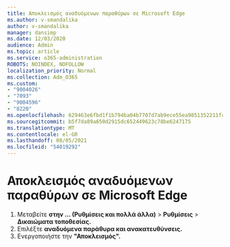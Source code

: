 ```yaml
---
title: Αποκλεισμός αναδυόμενων παραθύρων σε Microsoft Edge
ms.author: v-smandalika
author: v-smandalika
manager: dansimp
ms.date: 12/03/2020
audience: Admin
ms.topic: article
ms.service: o365-administration
ROBOTS: NOINDEX, NOFOLLOW
localization_priority: Normal
ms.collection: Adm_O365
ms.custom:
- "9004026"
- "7093"
- "9004596"
- "8220"
ms.openlocfilehash: 629463e6fbd1f1b794ba04b7707d7ab9ece55ea9851352211fcaeed41ea9279d
ms.sourcegitcommit: b5f7da89a650d2915dc652449623c78be6247175
ms.translationtype: MT
ms.contentlocale: el-GR
ms.lasthandoff: 08/05/2021
ms.locfileid: "54019292"
---
```

# <a name="block-pop-up-windows-in-microsoft-edge"></a>Αποκλεισμός αναδυόμενων παραθύρων σε Microsoft Edge

1. Μεταβείτε **στην ... (Ρυθμίσεις και πολλά άλλα)**  >  **Ρυθμίσεις**  >  **Δικαιώματα τοποθεσίας.**
2. Επιλέξτε **αναδυόμενα παράθυρα και ανακατευθύνσεις.**
3. Ενεργοποιήστε την **"Αποκλεισμός".**